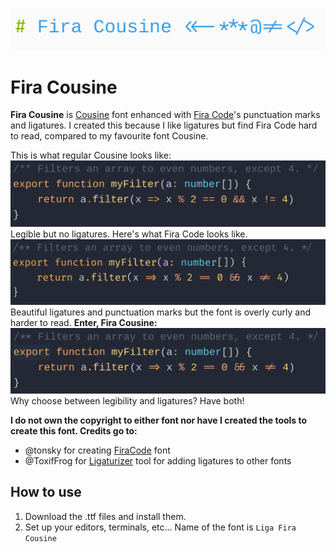 ![Fira Cousine](images/title.png)

# Fira Cousine

**Fira Cousine** is [Cousine](https://fonts.google.com/specimen/Cousine) font enhanced with [Fira Code](https://github.com/tonsky/FiraCode)'s punctuation marks and ligatures. I created this because I like ligatures but find Fira Code hard to read, compared to my favourite font Cousine.

This is what regular Cousine looks like:
![Cousine](images/cousine.png)
Legible but no ligatures. Here's what Fira Code looks like.
![Fira](images/fira.png)
Beautiful ligatures and punctuation marks but the font is overly curly and harder to read.
**Enter, Fira Cousine:**
![FiraCousine](./images/firacousine.png)
Why choose between legibility and ligatures? Have both!

**I do not own the copyright to either font nor have I created the tools to create this font. Credits go to:**
 - @tonsky for creating [FiraCode](https://github.com/tonsky/FiraCode) font
 - @ToxifFrog for [Ligaturizer](https://github.com/ToxicFrog/Ligaturizer) tool for adding ligatures to other fonts

## How to use

1. Download the .ttf files and install them.
1. Set up your editors, terminals, etc... Name of the font is `Liga Fira Cousine`